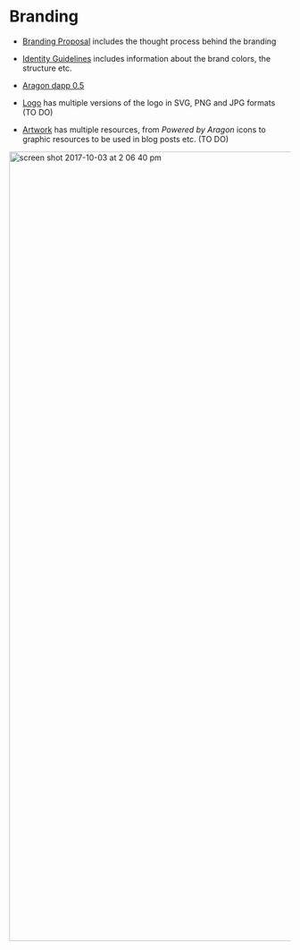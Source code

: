# Branding

- [Branding Proposal](design/Branding_Proposal.pdf) includes the thought process behind the branding
- [Identity Guidelines](design/Identity_Guidelines.pdf) includes information about the brand colors, the structure etc.
- [Aragon dapp 0.5](https://scene.zeplin.io/project/59a827960d4c4cb2274007f5)

- [Logo](/logo) has multiple versions of the logo in SVG, PNG and JPG formats (TO DO)
- [Artwork](/artwork) has multiple resources, from *Powered by Aragon* icons to graphic resources to be used in blog posts etc. (TO DO)



<img width="1412" alt="screen shot 2017-10-03 at 2 06 40 pm" src="https://user-images.githubusercontent.com/718208/31124299-2e1af6f4-a844-11e7-9c4b-2ccc02fd6588.png">